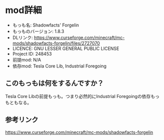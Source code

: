 # mod詳細

- もっも名: Shadowfacts' Forgelin
- もっものバージョン: 1.8.3
- DLリンク: https://www.curseforge.com/minecraft/mc-mods/shadowfacts-forgelin/files/2727070
- LICENCE: GNU LESSER GENERAL PUBLIC LICENSE
- Project ID: 248453
- 前提mod: N/A
- 依存mod: Tesla Core Lib, Industrial Foregoing

## このもっもは何をするんですか？
Tesla Core Libの前提もっも。つまり必然的にIndustrial Foregoingの依存もっもともなる。

## 参考リンク
https://www.curseforge.com/minecraft/mc-mods/shadowfacts-forgelin

